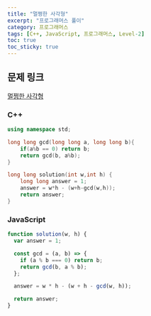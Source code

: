 ```yaml
---
title: "멀쩡한 사각형"
excerpt: "프로그래머스 풀이"
category: 프로그래머스
tags: [C++, JavaScript, 프로그래머스, Level-2]
toc: true
toc_sticky: true
---
```


## 문제 링크

[멀쩡한 사각형](https://programmers.co.kr/learn/courses/30/lessons/62048)

### C++

```cpp
using namespace std;

long long gcd(long long a, long long b){
    if(a%b == 0) return b;
    return gcd(b, a%b);
}

long long solution(int w,int h) {
    long long answer = 1;
    answer = w*h - (w+h-gcd(w,h));
    return answer;
}
```

### JavaScript

```js
function solution(w, h) {
  var answer = 1;

  const gcd = (a, b) => {
    if (a % b === 0) return b;
    return gcd(b, a % b);
  };

  answer = w * h - (w + h - gcd(w, h));

  return answer;
}
```
